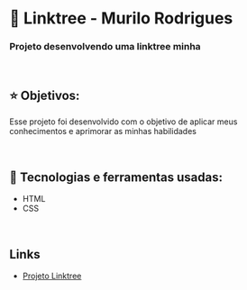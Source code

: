 <h1>🚀 Linktree - Murilo Rodrigues</h1>
<h3>Projeto desenvolvendo uma linktree minha</h3>

<br>

<h2>⭐ Objetivos: </h2>
<p>Esse projeto foi desenvolvido com o objetivo de aplicar meus conhecimentos e aprimorar as minhas habilidades</p>

<br>

<h2>🔬 Tecnologias e ferramentas usadas: </h2>
<!--- Ex: HTML, CSS, JavaScript, Node.Js, ReactJS, ReactNative ---> 
<ul>
 <li>HTML</li>
 <li>CSS</li>
</ul>

<br>

<h2>Links</h2>
<ul>
 <li><a href="https://linktree-murilorgalvao.vercel.app/">Projeto Linktree</a></li>
<ul>

